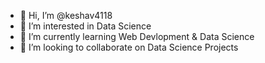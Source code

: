 - 👋 Hi, I’m @keshav4118
- 👀 I’m interested in Data Science
- 🌱 I’m currently learning Web Devlopment & Data Science
- 💞️ I’m looking to collaborate on Data Science Projects


<!---
keshav4118/keshav4118 is a ✨ special ✨ repository because its `README.md` (this file) appears on your GitHub profile.
You can click the Preview link to take a look at your changes.
--->
